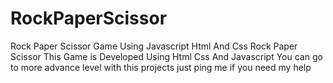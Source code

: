 # RockPaperScissor
Rock Paper Scissor Game Using Javascript Html And Css
Rock Paper Scissor 
This Game is Developed Using Html Css And Javascript You can go to more advance level with this projects 
just ping me if you need my help
